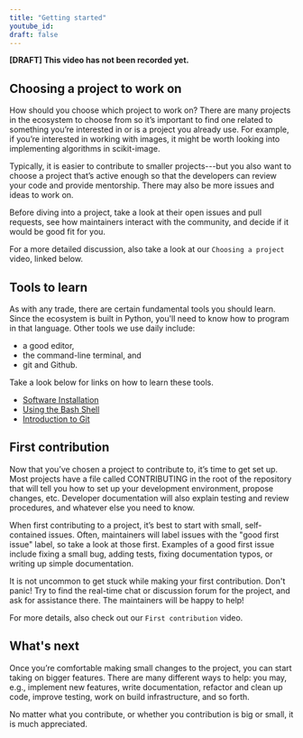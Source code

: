```yaml
---
title: "Getting started"
youtube_id:
draft: false
---
```


**[DRAFT] This video has not been recorded yet.**

<!--
# Name options:
- Getting started with Open source
- First steps into Open Source
- Contributing to Open Source: Getting Started
- Contributing to Open Source: First steps
-->

<!--
-Hello everyone, I’m Juanita.
-Welcome to the Scientific Python videos! Today I will be sharing with you how to get started with Open Source.
-->

## Choosing a project to work on

How should you choose which project to work on?
There are many projects in the ecosystem to choose from so it’s important to find one related to something you’re interested in or is a project you already use.
For example, if you’re interested in working with images, it might be worth looking into implementing algorithms in scikit-image.

Typically, it is easier to contribute to smaller projects---but you also want to choose a project that’s active enough so that the developers can review your code and provide mentorship.
There may also be more issues and ideas to work on.

Before diving into a project, take a look at their open issues and pull requests, see how maintainers interact with the community, and decide if it would be good fit for you.

For a more detailed discussion, also take a look at our `Choosing a project` video, linked below.

## Tools to learn

As with any trade, there are certain fundamental tools you should learn.
Since the ecosystem is built in Python, you'll need to know how to program in that language.
Other tools we use daily include:

- a good editor,
- the command-line terminal, and
- git and Github.

Take a look below for links on how to learn these tools.

- [Software Installation](../user/software/)
- [Using the Bash Shell](../user/bash/)
- [Introduction to Git](../user/git-intro/)

## First contribution

Now that you’ve chosen a project to contribute to, it’s time to get set up.
Most projects have a file called CONTRIBUTING in the root of the repository that will tell you how to set up your development environment, propose changes, etc.
Developer documentation will also explain testing and review procedures, and whatever else you need to know.

When first contributing to a project, it’s best to start with small, self-contained issues.
Often, maintainers will label issues with the "good first issue" label, so take a look at those first.
Examples of a good first issue include fixing a small bug, adding tests, fixing documentation typos, or writing up simple documentation.

It is not uncommon to get stuck while making your first contribution.
Don't panic!
Try to find the real-time chat or discussion forum for the project, and ask for assistance there.
The maintainers will be happy to help!

For more details, also check out our `First contribution` video.

## What's next

Once you’re comfortable making small changes to the project, you can start taking on bigger features.
There are many different ways to help: you may, e.g., implement new features, write documentation, refactor and clean up code, improve testing, work on build infrastructure, and so forth.

No matter what you contribute, or whether you contribution is big or small, it is much appreciated.

<!--
-Thank you for helping out and welcome to Scientific Python!
-->
